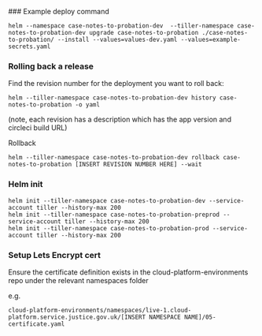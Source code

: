 
### Example deploy command
```
helm --namespace case-notes-to-probation-dev  --tiller-namespace case-notes-to-probation-dev upgrade case-notes-to-probation ./case-notes-to-probation/ --install --values=values-dev.yaml --values=example-secrets.yaml
```

### Rolling back a release
Find the revision number for the deployment you want to roll back:
```
helm --tiller-namespace case-notes-to-probation-dev history case-notes-to-probation -o yaml
```
(note, each revision has a description which has the app version and circleci build URL)

Rollback
```
helm --tiller-namespace case-notes-to-probation-dev rollback case-notes-to-probation [INSERT REVISION NUMBER HERE] --wait
```

### Helm init

```
helm init --tiller-namespace case-notes-to-probation-dev --service-account tiller --history-max 200
helm init --tiller-namespace case-notes-to-probation-preprod --service-account tiller --history-max 200
helm init --tiller-namespace case-notes-to-probation-prod --service-account tiller --history-max 200
```

### Setup Lets Encrypt cert

Ensure the certificate definition exists in the cloud-platform-environments repo under the relevant namespaces folder

e.g.
```
cloud-platform-environments/namespaces/live-1.cloud-platform.service.justice.gov.uk/[INSERT NAMESPACE NAME]/05-certificate.yaml
```
